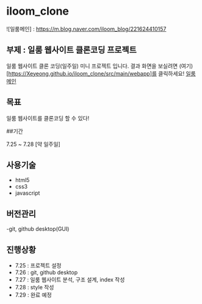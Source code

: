 # iloom_clone
![일룸메인] : https://m.blog.naver.com/iloom_blog/221624410157
## 부제 : 일룸 웹사이트 클론코딩 프로젝트

일룸 웹사이트 클론 코딩(일주일) 미니 프로젝트 입니다. 결과 화면을 보실려면 (여기) [https://Xeyeong.github.io/iloom_clone/src/main/webapp]를 클릭하세요!
[일룸메인]()
## 목표

일룸 웹사이트를 클론코딩 할 수 있다!

##기간 

7.25 ~ 7.28 [약 일주일]

## 사용기술
  - html5
  - css3
  - javascript
  
## 버전관리
  -git, github desktop(GUI)
  
## 진행상황
  - 7.25 : 프로젝트 설정
  - 7.26 : git, github desktop
  - 7.27 : 일룸 웹사이트 분석, 구조 설계, index 작성
  - 7.28 : style 작성
  - 7.29 : 완료 예정
 
